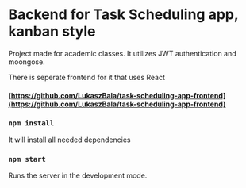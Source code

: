 # Backend for Task Scheduling app, kanban style

Project made for academic classes. It utilizes JWT authentication and moongose.

There is seperate frontend for it that uses React
#### [https://github.com/LukaszBala/task-scheduling-app-frontend](https://github.com/LukaszBala/task-scheduling-app-frontend)

### `npm install`

It will install all needed dependencies

### `npm start`

Runs the server in the development mode.
